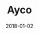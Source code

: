 ---
layout: site
title: "Ayco"
date: 2018-01-02
categories: [finance]
version: 1.5.8
major: 1
minor: 5
patch: 8
slug: ayco
link: https://www.ayco.com/
submitter: lpolepeddi
permalink: /sites/:slug
---